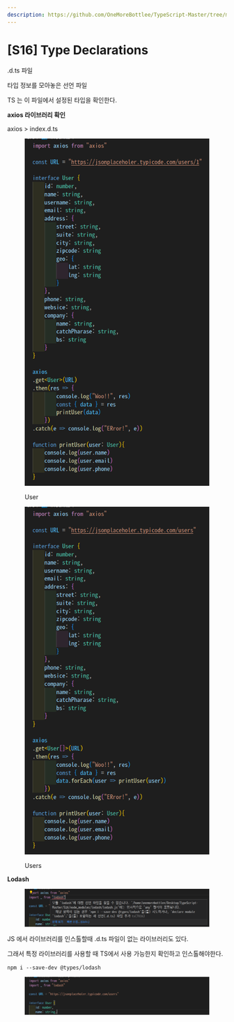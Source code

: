 ```yaml
---
description: https://github.com/OneMoreBottlee/TypeScript-Master/tree/main/S16
---
```


# \[S16] Type Declarations

.d.ts 파일

타입 정보를 모아놓은 선언 파일

TS 는 이 파일에서 설정된 타입을 확인한다.



**axios 라이브러리 확인**

axios > index.d.ts

<figure><img src="../../../.gitbook/assets/image (92).png" alt=""><figcaption><p>User</p></figcaption></figure>

<figure><img src="../../../.gitbook/assets/image (44).png" alt=""><figcaption><p>Users</p></figcaption></figure>



**Lodash**

<figure><img src="../../../.gitbook/assets/image (96).png" alt=""><figcaption></figcaption></figure>

JS 에서 라이브러리를 인스톨할때 .d.ts 파일이 없는 라이브러리도 있다.

그래서 특정 라이브러리를 사용할 때 TS에서 사용 가능한지 확인하고 인스톨해야한다.

```tsx
npm i --save-dev @types/lodash
```

<figure><img src="../../../.gitbook/assets/image (148).png" alt=""><figcaption></figcaption></figure>
